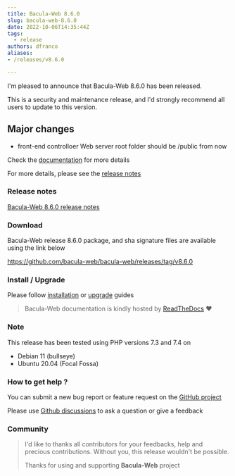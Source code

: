 ```yaml
---
title: Bacula-Web 8.6.0
slug: bacula-web-8.6.0
date: 2022-10-06T14:35:44Z
tags:
  - release
authors: dfranco
aliases:
- /releases/v8.6.0

---
```


I'm pleased to announce that Bacula-Web 8.6.0 has been released.

<!-- truncate -->

This is a security and maintenance release, and I'd strongly recommend all users to update to this version.

## Major changes

- front-end controlloer
  Web server root folder should be /public from now

Check the [documentation](https://docs.bacula-web.org) for more details

For more details, please see the [release notes](https://github.com/bacula-web/bacula-web/releases/tag/v8.6.0)

### Release notes

[Bacula-Web 8.6.0 release notes](https://github.com/bacula-web/bacula-web/releases/tag/v8.6.0)

### Download

Bacula-Web release 8.6.0 package, and sha signature files are available using the link below

https://github.com/bacula-web/bacula-web/releases/tag/v8.6.0

### Install / Upgrade

Please follow [installation](https://docs.bacula-web.org/en/latest/02_install/index.html) or [upgrade](https://docs.bacula-web.org/en/latest/02_install/upgrade.html) guides

> Bacula-Web documentation is kindly hosted by [ReadTheDocs](https://readthedocs.org/) :heart:

### Note

This release has been tested using PHP versions 7.3 and 7.4 on

- Debian 11 (bullseye)
- Ubuntu 20.04 (Focal Fossa)

### How to get help ?

You can submit a new bug report or feature request on the [GitHub project](https://github.com/bacula-web/bacula-web/issues)

Please use [Github discussions](https://github.com/bacula-web/bacula-web/discussions) to ask a question 
or give a feedback

### Community

> I'd like to thanks all contributors for your feedbacks, help and precious contributions.
> Without you, this release wouldn't be possible.
>
> Thanks for using and supporting **Bacula-Web** project
